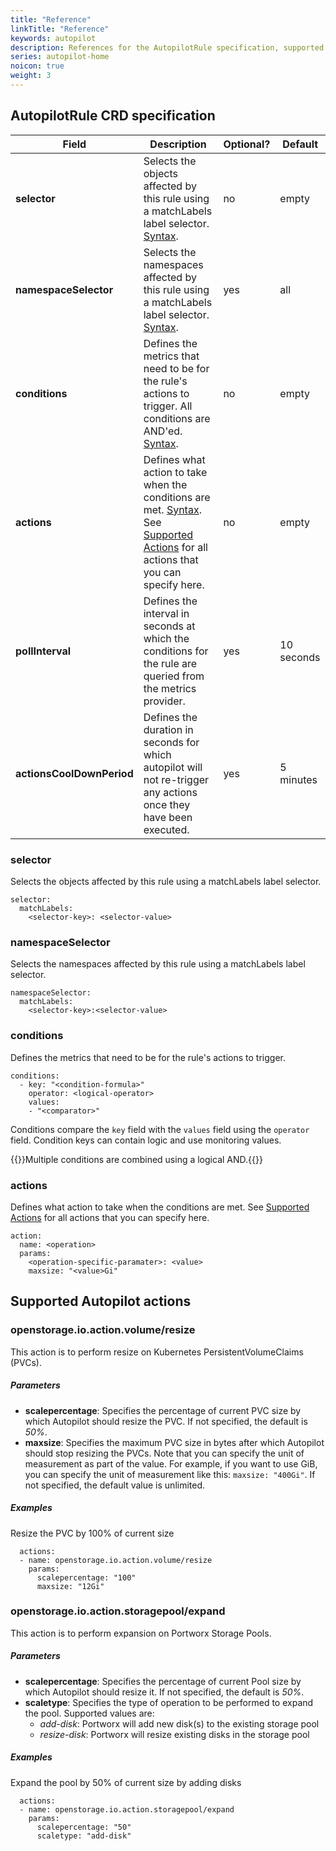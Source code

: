 ```yaml
---
title: "Reference"
linkTitle: "Reference"
keywords: autopilot
description: References for the AutopilotRule specification, supported actions and other useful reference material
series: autopilot-home
noicon: true
weight: 3
---
```


## AutopilotRule CRD specification

| Field                     	| Description                                                                                                                                                         	| Optional? 	| Default    	|
|---------------------------	|---------------------------------------------------------------------------------------------------------------------------------------------------------------------	|-----------	|------------	|
| **selector**              	| Selects the objects affected by this rule using a matchLabels label selector. [Syntax](#selector).                                                                  	| no        	| empty      	|
| **namespaceSelector**     	| Selects the namespaces affected by this rule using a matchLabels label selector. [Syntax](#namespaceSelector).                                                      	| yes       	| all        	|
| **conditions**            	| Defines the metrics that need to be for the rule's actions to trigger. All conditions are AND'ed. [Syntax](#conditions).                                            	| no        	| empty      	|
| **actions**               	| Defines what action to take when the conditions are met. [Syntax](#actions). See [Supported Actions](#supported-actions) for all actions that you can specify here. 	| no        	| empty      	|
| **pollInterval**          	| Defines the interval in seconds at which the conditions for the rule are queried from the metrics provider.                                                         	| yes       	| 10 seconds 	|
| **actionsCoolDownPeriod** 	| Defines the duration in seconds for which autopilot will not re-trigger any actions once they have been executed.                                                   	| yes       	| 5 minutes  	|

### selector

Selects the objects affected by this rule using a matchLabels label selector.

```text
selector:
  matchLabels:
    <selector-key>: <selector-value>
```

### namespaceSelector

Selects the namespaces affected by this rule using a matchLabels label selector.

```text
namespaceSelector:
  matchLabels:
    <selector-key>:<selector-value>
```

### conditions

Defines the metrics that need to be for the rule's actions to trigger.

```text
conditions:
  - key: "<condition-formula>"
    operator: <logical-operator>
    values:
    - "<comparator>"
```

Conditions compare the `key` field with the `values` field using the `operator` field. Condition keys can contain logic and use monitoring values.

{{<info>}}Multiple conditions are combined using a logical AND.{{</info>}}

### actions

Defines what action to take when the conditions are met. See [Supported Actions](#supported-actions) for all actions that you can specify here.

```text
action:
  name: <operation>
  params:
    <operation-specific-paramater>: <value>
    maxsize: "<value>Gi"
```

## Supported Autopilot actions

### openstorage.io.action.volume/resize

This action is to perform resize on Kubernetes PersistentVolumeClaims (PVCs).

##### Parameters

* **scalepercentage**: Specifies the percentage of current PVC size by which Autopilot should resize the PVC. If not specified, the default is *50%*.
* **maxsize**: Specifies the maximum PVC size in bytes after which Autopilot should stop resizing the PVCs. Note that you can specify the unit of measurement as part of the value. For example, if you want to use GiB, you can specify the unit of measurement like this: `maxsize: "400Gi"`. If not specified, the default value is unlimited.


##### Examples

Resize the PVC by 100% of current size

```text
  actions:
  - name: openstorage.io.action.volume/resize
    params:
      scalepercentage: "100"
      maxsize: "12Gi"
```


### openstorage.io.action.storagepool/expand

This action is to perform expansion on Portworx Storage Pools.

##### Parameters

* **scalepercentage**: Specifies the percentage of current Pool size by which Autopilot should resize it. If not specified, the default is *50%*.
* **scaletype**: Specifies the type of operation to be performed to expand the pool. Supported values are:
    * *add-disk*: Portworx will add new disk(s) to the existing storage pool
    * *resize-disk*: Portworx will resize existing disks in the storage pool

##### Examples

Expand the pool by 50% of current size by adding disks

```text
  actions:
  - name: openstorage.io.action.storagepool/expand
    params:
      scalepercentage: "50"
      scaletype: "add-disk"
```
